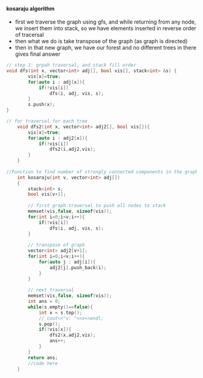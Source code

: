 #### kosaraju algorithm
- first we traverse the graph using gfs, and while returning from any node, we insert them into stack, so we have elements inserted in reverse order of tracersal
- then what we do is take transpose of the graph (as graph is directed)
- then in that new graph, we have our forest and no different trees in there gives final answer 

```cpp
// step 1: grpah traversal, and stack fill order
void dfs(int x, vector<int> adj[], bool vis[], stack<int> &s) {
	    vis[x]=true;
	    for(auto i : adj[x]){
	        if(!vis[i])
	            dfs(i, adj, vis, s);
	    }
	    s.push(x);
}

// for traversal for each tree
	void dfs2(int x, vector<int> adj2[], bool vis[]){
	    vis[x]=true;
	    for(auto i : adj2[x]){
	        if(!vis[i])
	            dfs2(i,adj2,vis);
	    }
	}
  
//Function to find number of strongly connected components in the graph.
    int kosaraju(int v, vector<int> adj[])
    {
        stack<int> s;
        bool vis[v+1];
        
        // first graph traversal to push all nodes to stack
        memset(vis,false, sizeof(vis));
        for(int i=0;i<v;i++){
            if(!vis[i])
                dfs(i, adj, vis, s);
        }
        
        // transpose of graph
        vector<int> adj2[v+1];
        for(int i=0;i<v;i++){
            for(auto j : adj[i]){
                adj2[j].push_back(i);
            }
        }
        
        // next traversal
        memset(vis,false, sizeof(vis));
        int ans = 0;
        while(s.empty()==false){
            int x = s.top();
            // cout<<"v: "<<x<<endl;
            s.pop();
            if(!vis[x]){
                dfs2(x,adj2,vis);
                ans++;
            }
        }
        return ans;
        //code here
    }
```
